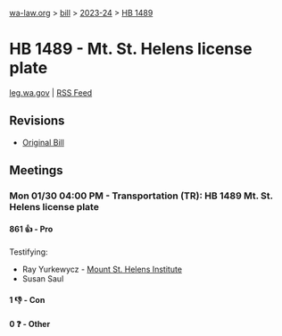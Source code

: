 [wa-law.org](/) > [bill](/bill/) > [2023-24](/bill/2023-24/) > [HB 1489](/bill/2023-24/hb/1489/)

# HB 1489 - Mt. St. Helens license plate
[leg.wa.gov](https://app.leg.wa.gov/billsummary?BillNumber=1489&Year=2023&Initiative=false) | [RSS Feed](./rss.xml)

## Revisions
* [Original Bill](1/)

## Meetings
### Mon 01/30 04:00 PM - Transportation (TR): HB 1489 Mt. St. Helens license plate
#### 861 👍 - Pro
Testifying:
* Ray Yurkewycz - [Mount St. Helens Institute](/org/mount_st._helens_institute/)
* Susan Saul

#### 1 👎 - Con

#### 0 ❓ - Other
